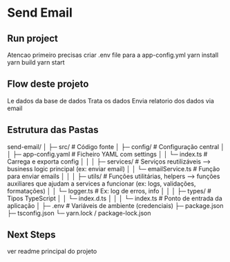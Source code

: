 # Send Email

## Run project

Atencao primeiro precisas criar .env file para a app-config.yml
yarn install
yarn build
yarn start

## Flow deste projeto

Le dados da base de dados
Trata os dados
Envia relatorio dos dados via email

## Estrutura das Pastas

send-email/
│
├─ src/                     # Código fonte
│   ├─ config/              # Configuração central
│   │   ├─ app-config.yaml  # Ficheiro YAML com settings
│   │   └─ index.ts         # Carrega e exporta config
│   │
│   ├─ services/            # Serviços reutilizáveis --> business logic principal (ex: enviar email)
│   │   └─ emailService.ts  # Função para enviar emails
│   │
│   ├─ utils/               # Funções utilitárias, helpers --> funções auxiliares que ajudam a services a funcionar (ex: logs, validações, formatações)
│   │   └─ logger.ts        # Ex: log de erros, info
│   │
│   ├─ types/               # Tipos TypeScript
│   │   └─ index.d.ts
│   │
│   └─ index.ts             # Ponto de entrada da aplicação
│
├─ .env                     # Variáveis de ambiente (credenciais)
├─ package.json
├─ tsconfig.json
└─ yarn.lock / package-lock.json

## Next Steps

ver readme principal do projeto
